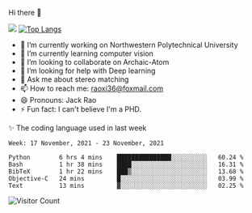 Hi there 👋

![](https://github-readme-stats.vercel.app/api?username=Raohaocheng)
[![Top Langs](https://github-readme-stats.vercel.app/api/top-langs/?username=Raohaocheng&layout=compact)](https://github.com/anuraghazra/github-readme-stats)

- 🔭 I’m currently working on Northwestern Polytechnical University
- 🌱 I’m currently learning computer vision
- 👯 I’m looking to collaborate on Archaic-Atom
- 🤔 I’m looking for help with Deep learning
- 💬 Ask me about stereo matching
- 📫 How to reach me: raoxi36@foxmail.com
- 😄 Pronouns: Jack Rao
- ⚡ Fun fact: I can't believe I'm a PHD.

✨ The coding language used in last week
<!--START_SECTION:waka-->
```text
Week: 17 November, 2021 - 23 November, 2021

Python        6 hrs 4 mins    ███████████████░░░░░░░░░░   60.24 % 
Bash          1 hr 38 mins    ████░░░░░░░░░░░░░░░░░░░░░   16.31 % 
BibTeX        1 hr 22 mins    ███▒░░░░░░░░░░░░░░░░░░░░░   13.68 % 
Objective-C   24 mins         █░░░░░░░░░░░░░░░░░░░░░░░░   03.99 % 
Text          13 mins         ▓░░░░░░░░░░░░░░░░░░░░░░░░   02.25 % 
```
<!--END_SECTION:waka-->

![Visitor Count](https://profile-counter.glitch.me/Raohaocheng/count.svg)
